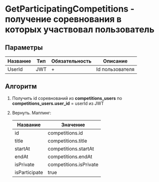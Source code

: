 # GetParticipatingCompetitions - получение соревнования в которых участвовал пользователь

## Параметры

| Название      | Тип  | Обязательность | Описание        |
|---------------|------|----------------|-----------------|
| UserId        | JWT  | +              | Id пользователя |

## Алгоритм

1. Получить id соревнований из **competitions_users** по **competitions_users.user_id** = userId из JWT
2. Вернуть. Маппинг:
   
   | Название      | Значение               | 
   |---------------|------------------------|
   | id            | competitions.id        |
   | title         | competitions.title     |
   | startAt       | competitions.startAt   |
   | endAt         | competitions.endAt     |
   | isPrivate     | competitions.isPrivate |
   | isParticipate | true                   |